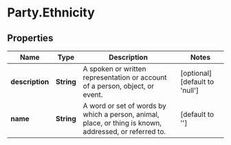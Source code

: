 # Party.Ethnicity

## Properties
Name | Type | Description | Notes
------------ | ------------- | ------------- | -------------
**description** | **String** | A spoken or written representation or account of a person, object, or event. | [optional] [default to &#39;null&#39;]
**name** | **String** | A word or set of words by which a person, animal, place, or thing is known, addressed, or referred to. | [default to &#39;&#39;]


